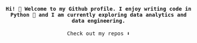 <h4 align="center"><samp> Hi! 👋 Welcome to my Github profile. I enjoy writing code in Python 🐍 and I am currently exploring data analytics and data engineering.
  </samp></h4>


<p align="center"><samp>
Check out my repos ⬇️  
  </samp>
</p>
